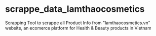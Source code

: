 # scrappe_data_lamthaocosmetics
Scrapping Tool to scrappe all Product Info from "lamthaocosmetics.vn" website, an ecomerce platform for Health &amp; Beauty products in Vietnam
